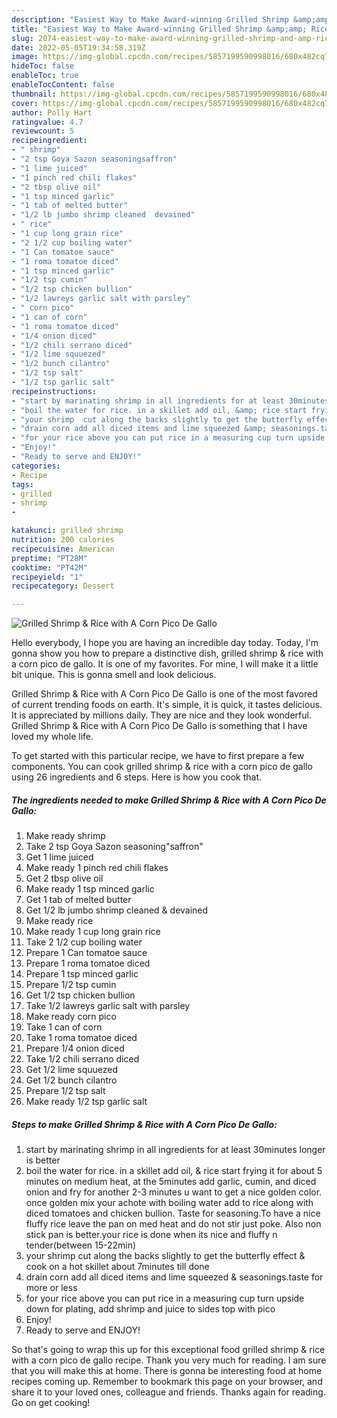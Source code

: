 ```yaml
---
description: "Easiest Way to Make Award-winning Grilled Shrimp &amp;amp; Rice with A Corn Pico De Gallo"
title: "Easiest Way to Make Award-winning Grilled Shrimp &amp;amp; Rice with A Corn Pico De Gallo"
slug: 2074-easiest-way-to-make-award-winning-grilled-shrimp-and-amp-rice-with-a-corn-pico-de-gallo
date: 2022-05-05T19:34:58.319Z
image: https://img-global.cpcdn.com/recipes/5857199590998016/680x482cq70/grilled-shrimp-rice-with-a-corn-pico-de-gallo-recipe-main-photo.jpg
hideToc: false
enableToc: true
enableTocContent: false
thumbnail: https://img-global.cpcdn.com/recipes/5857199590998016/680x482cq70/grilled-shrimp-rice-with-a-corn-pico-de-gallo-recipe-main-photo.jpg
cover: https://img-global.cpcdn.com/recipes/5857199590998016/680x482cq70/grilled-shrimp-rice-with-a-corn-pico-de-gallo-recipe-main-photo.jpg
author: Polly Hart
ratingvalue: 4.7
reviewcount: 5
recipeingredient:
- " shrimp"
- "2 tsp Goya Sazon seasoningsaffron"
- "1 lime juiced"
- "1 pinch red chili flakes"
- "2 tbsp olive oil"
- "1 tsp minced garlic"
- "1 tab of melted butter"
- "1/2 lb jumbo shrimp cleaned  devained"
- " rice"
- "1 cup long grain rice"
- "2 1/2 cup boiling water"
- "1 Can tomatoe sauce"
- "1 roma tomatoe diced"
- "1 tsp minced garlic"
- "1/2 tsp cumin"
- "1/2 tsp chicken bullion"
- "1/2 lawreys garlic salt with parsley"
- " corn pico"
- "1 can of corn"
- "1 roma tomatoe diced"
- "1/4 onion diced"
- "1/2 chili serrano diced"
- "1/2 lime squuezed"
- "1/2 bunch cilantro"
- "1/2 tsp salt"
- "1/2 tsp garlic salt"
recipeinstructions:
- "start by marinating shrimp in all ingredients for at least 30minutes longer is better"
- "boil the water for rice. in a skillet add oil, &amp; rice start frying it for about 5 minutes on medium heat, at the 5minutes add garlic, cumin,  and diced onion and fry for another 2-3 minutes u want to get a nice golden color. once golden mix your achote with boiling water add to rice along with diced tomatoes and chicken bullion. Taste for seasoning.To have a nice fluffy rice leave the pan on med heat and do not stir just poke. Also non stick pan is better.your rice is done when its nice and fluffy n tender(between 15-22min)"
- "your shrimp  cut along the backs slightly to get the butterfly effect &amp; cook on a hot skillet about 7minutes till done"
- "drain corn add all diced items and lime squeezed &amp; seasonings.taste for more or less"
- "for your rice above you can put rice in a measuring cup turn upside down for plating, add shrimp and juice to sides top with pico"
- "Enjoy!"
- "Ready to serve and ENJOY!"
categories:
- Recipe
tags:
- grilled
- shrimp
- 

katakunci: grilled shrimp  
nutrition: 200 calories
recipecuisine: American
preptime: "PT28M"
cooktime: "PT42M"
recipeyield: "1"
recipecategory: Dessert

---
```



![Grilled Shrimp &amp; Rice with A Corn Pico De Gallo](https://img-global.cpcdn.com/recipes/5857199590998016/680x482cq70/grilled-shrimp-rice-with-a-corn-pico-de-gallo-recipe-main-photo.jpg)

Hello everybody, I hope you are having an incredible day today. Today, I'm gonna show you how to prepare a distinctive dish, grilled shrimp &amp; rice with a corn pico de gallo. It is one of my favorites. For mine, I will make it a little bit unique. This is gonna smell and look delicious.

Grilled Shrimp &amp; Rice with A Corn Pico De Gallo is one of the most favored of current trending foods on earth. It's simple, it is quick, it tastes delicious. It is appreciated by millions daily. They are nice and they look wonderful. Grilled Shrimp &amp; Rice with A Corn Pico De Gallo is something that I have loved my whole life.




To get started with this particular recipe, we have to first prepare a few components. You can cook grilled shrimp &amp; rice with a corn pico de gallo using 26 ingredients and 6 steps. Here is how you cook that.

<!--inarticleads1-->

##### The ingredients needed to make Grilled Shrimp &amp; Rice with A Corn Pico De Gallo:

1. Make ready  shrimp
1. Take 2 tsp Goya Sazon seasoning&#34;saffron&#34;
1. Get 1 lime juiced
1. Make ready 1 pinch red chili flakes
1. Get 2 tbsp olive oil
1. Make ready 1 tsp minced garlic
1. Get 1 tab of melted butter
1. Get 1/2 lb jumbo shrimp cleaned &amp; devained
1. Make ready  rice
1. Make ready 1 cup long grain rice
1. Take 2 1/2 cup boiling water
1. Prepare 1 Can tomatoe sauce
1. Prepare 1 roma tomatoe diced
1. Prepare 1 tsp minced garlic
1. Prepare 1/2 tsp cumin
1. Get 1/2 tsp chicken bullion
1. Take 1/2 lawreys garlic salt with parsley
1. Make ready  corn pico
1. Take 1 can of corn
1. Take 1 roma tomatoe diced
1. Prepare 1/4 onion diced
1. Take 1/2 chili serrano diced
1. Get 1/2 lime squuezed
1. Get 1/2 bunch cilantro
1. Prepare 1/2 tsp salt
1. Make ready 1/2 tsp garlic salt




<!--inarticleads2-->

##### Steps to make Grilled Shrimp &amp; Rice with A Corn Pico De Gallo:

1. start by marinating shrimp in all ingredients for at least 30minutes longer is better
1. boil the water for rice. in a skillet add oil, &amp; rice start frying it for about 5 minutes on medium heat, at the 5minutes add garlic, cumin,  and diced onion and fry for another 2-3 minutes u want to get a nice golden color. once golden mix your achote with boiling water add to rice along with diced tomatoes and chicken bullion. Taste for seasoning.To have a nice fluffy rice leave the pan on med heat and do not stir just poke. Also non stick pan is better.your rice is done when its nice and fluffy n tender(between 15-22min)
1. your shrimp  cut along the backs slightly to get the butterfly effect &amp; cook on a hot skillet about 7minutes till done
1. drain corn add all diced items and lime squeezed &amp; seasonings.taste for more or less
1. for your rice above you can put rice in a measuring cup turn upside down for plating, add shrimp and juice to sides top with pico
1. Enjoy!
1. Ready to serve and ENJOY!



So that's going to wrap this up for this exceptional food grilled shrimp &amp; rice with a corn pico de gallo recipe. Thank you very much for reading. I am sure that you will make this at home. There is gonna be interesting food at home recipes coming up. Remember to bookmark this page on your browser, and share it to your loved ones, colleague and friends. Thanks again for reading. Go on get cooking!
